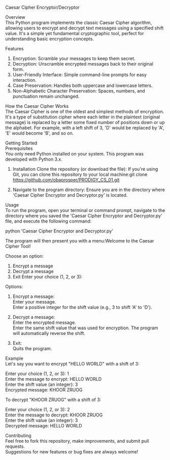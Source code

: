 Caesar Cipher Encryptor/Decryptor

Overview  
This Python program implements the classic Caesar Cipher algorithm, allowing users to encrypt and decrypt text messages using a specified shift value. It's a simple yet fundamental cryptographic tool, perfect for understanding basic encryption concepts.

Features  
1. Encryption: Scramble your messages to keep them secret.
2. Decryption: Unscramble encrypted messages back to their original form.
3. User-Friendly Interface: Simple command-line prompts for easy interaction.
4. Case Preservation: Handles both uppercase and lowercase letters.
5. Non-Alphabetic Character Preservation: Spaces, numbers, and punctuation remain unchanged.

How the Caesar Cipher Works  
The Caesar Cipher is one of the oldest and simplest methods of encryption. It's a type of substitution cipher where each letter in the plaintext (original message) is replaced by a letter some fixed number of positions down or up the alphabet. For example, with a left shift of 3, 'D' would be replaced by 'A', 'E' would become 'B', and so on.

Getting Started  
Prerequisites  
You only need Python installed on your system. This program was developed with Python 3.x.

1. Installation
Clone the repository (or download the file):
If you're using Git, you can clone this repository to your local machine:git clone https://github.com/obaprosper/PRODIGY_CS_01.git

2. Navigate to the program directory:
Ensure you are in the directory where 'Caesar Cipher Encryptor and Decryptor.py' is located.

Usage  
To run the program, open your terminal or command prompt, navigate to the directory where you saved the 'Caesar Cipher Encryptor and Decryptor.py' file, and execute the following command:

python 'Caesar Cipher Encryptor and Decryptor.py'

The program will then present you with a menu:Welcome to the Caesar Cipher Tool!

Choose an option:
1. Encrypt a message
2. Decrypt a message
3. Exit
Enter your choice (1, 2, or 3):

Options:
1. Encrypt a message:  
   Enter your message.  
   Enter a positive integer for the shift value (e.g., 3 to shift 'A' to 'D').
   
2. Decrypt a message:  
   Enter the encrypted message.  
   Enter the same shift value that was used for encryption. The program will automatically reverse the shift.

3. Exit:  
   Quits the program.  

Example  
Let's say you want to encrypt "HELLO WORLD" with a shift of 3:

Enter your choice (1, 2, or 3): 1  
Enter the message to encrypt: HELLO WORLD  
Enter the shift value (an integer): 3  
Encrypted message: KHOOR ZRUOG  

To decrypt "KHOOR ZRUOG" with a shift of 3:

Enter your choice (1, 2, or 3): 2  
Enter the message to decrypt: KHOOR ZRUOG  
Enter the shift value (an integer): 3  
Decrypted message: HELLO WORLD  


Contributing  
Feel free to fork this repository, make improvements, and submit pull requests.  
Suggestions for new features or bug fixes are always welcome!


